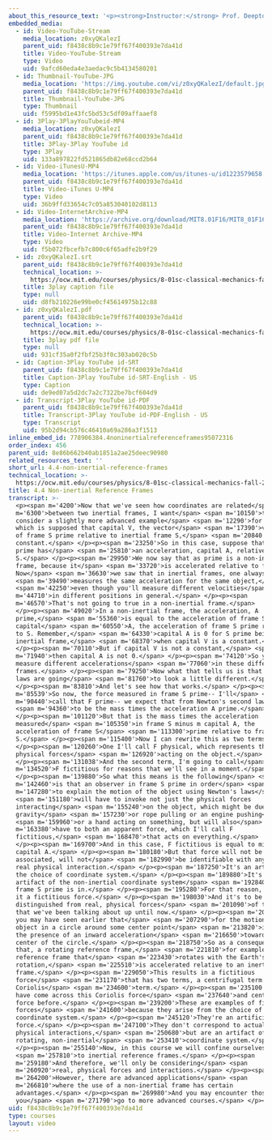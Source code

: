 ```yaml
---
about_this_resource_text: '<p><strong>Instructor:</strong> Prof. Deepto Chakrabarty</p>'
embedded_media:
  - id: Video-YouTube-Stream
    media_location: z0xyQKalezI
    parent_uid: f8438c8b9c1e79ff67f400393e7da41d
    title: Video-YouTube-Stream
    type: Video
    uid: 9afcd60eda4e3aedac9c5b4134580201
  - id: Thumbnail-YouTube-JPG
    media_location: 'https://img.youtube.com/vi/z0xyQKalezI/default.jpg'
    parent_uid: f8438c8b9c1e79ff67f400393e7da41d
    title: Thumbnail-YouTube-JPG
    type: Thumbnail
    uid: f5995bd1e43fc5bd53c5df09affaaef8
  - id: 3Play-3PlayYouTubeid-MP4
    media_location: z0xyQKalezI
    parent_uid: f8438c8b9c1e79ff67f400393e7da41d
    title: 3Play-3Play YouTube id
    type: 3Play
    uid: 133a897822fd521865db82e68ccd2b64
  - id: Video-iTunesU-MP4
    media_location: 'https://itunes.apple.com/us/itunes-u/id1223579658'
    parent_uid: f8438c8b9c1e79ff67f400393e7da41d
    title: Video-iTunes U-MP4
    type: Video
    uid: 36b9ffd33654c7c05a853040102d8113
  - id: Video-InternetArchive-MP4
    media_location: 'https://archive.org/download/MIT8.01F16/MIT8_01F16_L04v04_360p.mp4'
    parent_uid: f8438c8b9c1e79ff67f400393e7da41d
    title: Video-Internet Archive-MP4
    type: Video
    uid: f5b072fbcefb7c800c6f65adfe2b9f29
  - id: z0xyQKalezI.srt
    parent_uid: f8438c8b9c1e79ff67f400393e7da41d
    technical_location: >-
      https://ocw.mit.edu/courses/physics/8-01sc-classical-mechanics-fall-2016/week-2-newtons-laws/4.4-non-inertial-reference-frames/4.4-non-inertial-reference-frames/z0xyQKalezI.srt
    title: 3play caption file
    type: null
    uid: d8fb210226e99be0cf45614975b12c88
  - id: z0xyQKalezI.pdf
    parent_uid: f8438c8b9c1e79ff67f400393e7da41d
    technical_location: >-
      https://ocw.mit.edu/courses/physics/8-01sc-classical-mechanics-fall-2016/week-2-newtons-laws/4.4-non-inertial-reference-frames/4.4-non-inertial-reference-frames/z0xyQKalezI.pdf
    title: 3play pdf file
    type: null
    uid: 931cf35a0f2fbf25b3f0c303ab020c5b
  - id: Caption-3Play YouTube id-SRT
    parent_uid: f8438c8b9c1e79ff67f400393e7da41d
    title: Caption-3Play YouTube id-SRT-English - US
    type: Caption
    uid: de9ed07a5d2dc7a2c7322be7bcf604d9
  - id: Transcript-3Play YouTube id-PDF
    parent_uid: f8438c8b9c1e79ff67f400393e7da41d
    title: Transcript-3Play YouTube id-PDF-English - US
    type: Transcript
    uid: 95b2d94cb576c46410a69a286a3f1513
inline_embed_id: 778906384.4noninertialreferenceframes95072316
order_index: 456
parent_uid: 8e86b662b40ab1851a2ae25deec90980
related_resources_text: ''
short_url: 4.4-non-inertial-reference-frames
technical_location: >-
  https://ocw.mit.edu/courses/physics/8-01sc-classical-mechanics-fall-2016/week-2-newtons-laws/4.4-non-inertial-reference-frames/4.4-non-inertial-reference-frames
title: 4.4 Non-inertial Reference Frames
transcript: >-
  <p><span m='4200'>Now that we've seen how coordinates are related</span> <span
  m='6300'>between two inertial frames, I want</span> <span m='10150'>to
  consider a slightly more advanced example</span> <span m='12290'>for a moment,
  which is supposed that capital V, the vector</span> <span m='17390'>velocity
  of frame S prime relative to inertial frame S,</span> <span m='20840'>is not a
  constant.</span> </p><p><span m='23250'>So in this case, suppose that frame S
  prime has</span> <span m='25810'>an acceleration, capital A, relative to
  S.</span> </p><p><span m='29950'>We now say that as prime is a non-inertial
  frame, because it</span> <span m='33720'>is accelerated relative to frame S.
  Now</span> <span m='36630'>we saw that in inertial frames, one always</span>
  <span m='39490'>measures the same acceleration for the same object,</span>
  <span m='42250'>even though you'll measure different velocities</span> <span
  m='44710'>in different positions in general.</span> </p><p><span
  m='46570'>That's not going to true in a non-inertial frame.</span>
  </p><p><span m='49020'>In a non-inertial frame, the acceleration, A
  prime,</span> <span m='55360'>is equal to the acceleration of frame S minus
  capital</span> <span m='60550'>A, the acceleration of frame S prime relative
  to S. Remember,</span> <span m='64330'>capital A is 0 for S prime being an
  inertial frame,</span> <span m='68370'>when capital V is a constant.</span>
  </p><p><span m='70110'>But if capital V is not a constant,</span> <span
  m='71940'>then capital A is not 0.</span> </p><p><span m='74120'>So you will
  measure different accelerations</span> <span m='77060'>in these different
  frames.</span> </p><p><span m='79250'>Now what that tells us is that Newton's
  laws are going</span> <span m='81760'>to look a little different.</span>
  </p><p><span m='83810'>And let's see how that works.</span> </p><p><span
  m='85539'>So now, the force measured in frame S prime-- I'll</span> <span
  m='90440'>call that F prime-- we expect that from Newton's second law</span>
  <span m='94360'>to be the mass times the acceleration A prime.</span>
  </p><p><span m='101120'>But that is the mass times the acceleration
  measured</span> <span m='105350'>in frame S minus m capital A, the
  acceleration of frame S</span> <span m='113300'>prime relative to frame
  S.</span> </p><p><span m='115400'>Now I can rewrite this as two terms.</span>
  </p><p><span m='120260'>One I'll call F physical, which represents the
  physical forces</span> <span m='126920'>acting on the object.</span>
  </p><p><span m='131038'>And the second term, I'm going to call</span> <span
  m='134520'>F fictitious for reasons that we'll see in a moment.</span>
  </p><p><span m='139880'>So what this means is the following</span> <span
  m='142460'>is that an observer in frame S prime in order</span> <span
  m='147280'>to explain the motion of the object using Newton's laws</span>
  <span m='151180'>will have to invoke not just the physical forces
  interacting</span> <span m='155240'>on the object, which might be due to
  gravity</span> <span m='157230'>or rope pulling or an engine pushing</span>
  <span m='159960'>or a hand acting on something, but will also</span> <span
  m='163380'>have to both an apparent force, which I'll call F
  fictitious,</span> <span m='168470'>that acts on everything.</span>
  </p><p><span m='169700'>And in this case, F fictitious is equal to minus m
  capital A.</span> </p><p><span m='180180'>But that force will not be
  associated, will not</span> <span m='182990'>be identifiable with any actual,
  real physical interaction.</span> </p><p><span m='187250'>It's an artifact of
  the choice of coordinate system.</span> </p><p><span m='189880'>It's an
  artifact of the non-inertial coordinate system</span> <span m='192840'>that
  frame S prime is in.</span> </p><p><span m='195280'>For that reason, we call
  it a fictitious force.</span> </p><p><span m='198030'>And it's to be
  distinguished from real, physical forces</span> <span m='201090'>of the type
  that we've been talking about up until now.</span> </p><p><span m='204350'>So
  you may have seen earlier that</span> <span m='207290'>for the motion of an
  object in a circle around some center point</span> <span m='213820'>implies
  the presence of an inward acceleration</span> <span m='216650'>toward the
  center of the circle.</span> </p><p><span m='218750'>So as a consequence of
  that, a rotating reference frame,</span> <span m='221810'>for example, a
  reference frame that</span> <span m='223430'>rotates with the Earth's
  rotation,</span> <span m='225510'>is accelerated relative to an inertial
  frame.</span> </p><p><span m='229050'>This results in a fictitious
  force</span> <span m='231170'>that has two terms, a centrifugal term and a
  Coriolis</span> <span m='234600'>term.</span> </p><p><span m='235100'>You may
  have come across this Coriolis force</span> <span m='237640'>and centrifugal
  force before.</span> </p><p><span m='239200'>These are examples of fictitious
  forces</span> <span m='241600'>because they arise from the choice of
  coordinate system.</span> </p><p><span m='245120'>They're an artificial
  force.</span> </p><p><span m='247100'>They don't correspond to actual,
  physical interactions,</span> <span m='250680'>but are an artifact of the
  rotating, non-inertial</span> <span m='253410'>coordinate system.</span>
  </p><p><span m='255140'>Now, in this course we will confine ourselves</span>
  <span m='257810'>to inertial reference frames.</span> </p><p><span
  m='259180'>And therefore, we'll only be considering</span> <span
  m='260920'>real, physical forces and interactions.</span> </p><p><span
  m='264200'>However, there are advanced applications</span> <span
  m='266810'>where the use of a non-inertial frame has certain
  advantages.</span> </p><p><span m='269980'>And you may encounter those as
  you</span> <span m='271790'>go to more advanced courses.</span> </p><p></p>
uid: f8438c8b9c1e79ff67f400393e7da41d
type: courses
layout: video
---
```

